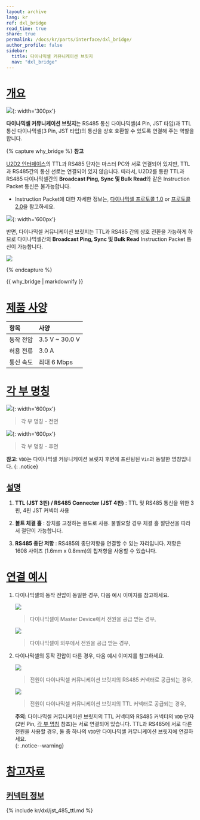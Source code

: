 ```yaml
---
layout: archive
lang: kr
ref: dxl_bridge
read_time: true
share: true
permalink: /docs/kr/parts/interface/dxl_bridge/
author_profile: false
sidebar:
  title: 다이나믹셀 커뮤니케이션 브릿지
  nav: "dxl_bridge"
---
```


# [개요](#개요)

![](/assets/images/parts/interface/dxl_bridge/dxl_bridge_product_front.png){: width='300px'}

**다이나믹셀 커뮤니케이션 브릿지**는 RS485 통신 다이나믹셀(4 Pin, JST 타입)과 TTL 통신 다이나믹셀(3 Pin, JST 타입)의 통신을 상호 호환할 수 있도록 연결해 주는 역할을 합니다.  


{% capture why_bridge %}
**참고**

[U2D2 인터페이스](/docs/kr/parts/interface/u2d2/)의 TTL과 RS485 단자는 마스터 PC와 서로 연결되어 있지만, TTL과 RS485간의 통신 선로는 연결되어 있지 않습니다. 따라서, U2D2를 통한 TTL과 RS485 다이나믹셀간의 **Broadcast Ping, Sync 및 Bulk Read**와 같은 Instruction Packet 통신은 불가능합니다.
- Instruction Packet에 대한 자세한 정보는, [다이나믹셀 프로토콜 1.0](/docs/kr/dxl/protocol1/#instruction-packet) or [프로토콜 2.0](/docs/kr/dxl/protocol2/#instruction-packet)을 참고하세요.

![](/assets/images/parts/interface/dxl_bridge/u2d2_separate_ttl_485.png){: width='600px'}

반면, 다이나믹셀 커뮤니케이션 브릿지는 TTL과 RS485 간의 상호 전환을 가능하게 하므로 다이나믹셀간의 **Broadcast Ping, Sync 및 Bulk Read** Instruction Packet 통신이 가능합니다.  

![](/assets/images/parts/interface/dxl_bridge/u2d2_bridge_ttl_485.png)

{% endcapture %}
<div class="notice">{{ why_bridge | markdownify }}</div>

# [제품 사양](#제품-사양)

| 항목      | 사양           |
|:----------|:---------------|
| 동작 전압 | 3.5 V ~ 30.0 V |
| 허용 전류 | 3.0 A          |
| 통신 속도 | 최대 6 Mbps    |

# [각 부 명칭](#각-부-명칭)

![](/assets/images/parts/interface/dxl_bridge/dxl_bridge_layout_front_kr.png){: width='600px'}

> 각 부 명칭 - 전면 

![](/assets/images/parts/interface/dxl_bridge/dxl_bridge_layout_back_kr.png){: width='600px'}

> 각 부 명칭 - 후면

**참고**: `VDD`는 다이나믹셀 커뮤니케이션 브릿지 후면에 프린팅된 `Vin`과 동일한 명칭입니다. 
{: .notice}

## [설명](#설명)

1. **TTL (JST 3핀) / RS485 Connecter (JST 4핀)** : TTL 및 RS485 통신을 위한 3핀, 4핀 JST 커넥터 사용

2. **볼트 체결 홀** : 장치를 고정하는 용도로 사용. 불필요할 경우 체결 홀 절단선을 따라서 절단이 가능합니다.

3. **RS485 종단 저항** : RS485의 종단저항을 연결할 수 있는 자리입니다. 저항은 1608 사이즈 (1.6mm x 0.8mm)의 칩저항을 사용할 수 있습니다.

# [연결 예시](#연결-예시)

1. 다이나믹셀의 동작 전압이 동일한 경우, 다음 예시 이미지를 참고하세요. 

    ![](/assets/images/parts/interface/dxl_bridge/dxl_bridge_connection_example_same_voltage_01.png)
    > 다이나믹셀이 Master Device에서 전원을 공급 받는 경우, 

    ![](/assets/images/parts/interface/dxl_bridge/dxl_bridge_connection_example_same_voltage_02.png)
    > 다이나믹셀이 외부에서 전원을 공급 받는 경우,

2. 다이나믹셀의 동작 전압이 다른 경우, 다음 예시 이미지를 참고하세요. 

    ![](/assets/images/parts/interface/dxl_bridge/dxl_bridge_connection_example_different_voltage_01.png)
    > 전원이 다이나믹셀 커뮤니케이션 브릿지의 RS485 커넥터로 공급되는 경우, 

    ![](/assets/images/parts/interface/dxl_bridge/dxl_bridge_connection_example_different_voltage_02.png)
    > 전원이 다이나믹셀 커뮤니케이션 브릿지의 TTL 커넥터로 공급되는 경우, 

    **주의**: 다이나믹셀 커뮤니케이션 브릿지의 TTL 커넥터와 RS485 커넥터의 `VDD` 단자(2번 Pin, [각 부 명칭](#각-부-명칭) 참조)는 서로 연결되어 있습니다. TTL과 RS485에 서로 다른 전원을 사용할 경우, 둘 중 하나의 `VDD`만 다이나믹셀 커뮤니케이션 브릿지에 연결하세요.  
    {: .notice--warning} 

# [참고자료](#참고자료)

## [커넥터 정보](#커넥터-정보)

{% include kr/dxl/jst_485_ttl.md %}
